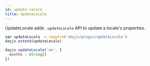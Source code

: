 ```yaml
---
id: update-locale
title: UpdateLocale
---
```

UpdateLocale adds `.updateLocale` API to update a locale's properties.

```javascript
var updateLocale  = require('dayjs/plugin/updateLocale')
dayjs.extend(updateLocale)

dayjs.updateLocale('en', {
  months : String[]
})
```
